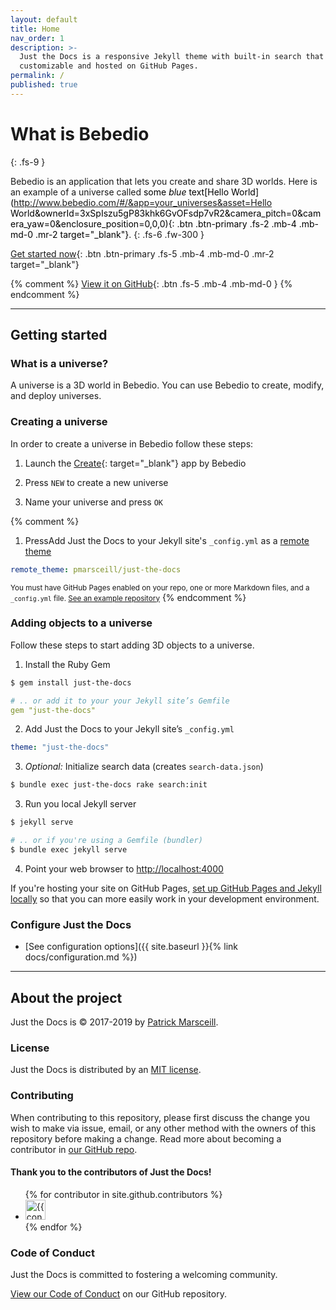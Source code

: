 ```yaml
---
layout: default
title: Home
nav_order: 1
description: >-
  Just the Docs is a responsive Jekyll theme with built-in search that is easily
  customizable and hosted on GitHub Pages.
permalink: /
published: true
---
```


# What is Bebedio
{: .fs-9 }

Bebedio is an application that lets you create and share 3D worlds. Here is an example of a universe called <span style="color:black">some *blue* text[Hello World](http://www.bebedio.com/#/&app=your_universes&asset=Hello World&ownerId=3xSpIszu5gP83khk6GvOFsdp7vR2&camera_pitch=0&camera_yaw=0&enclosure_position=0,0,0){: .btn .btn-primary .fs-2 .mb-4 .mb-md-0 .mr-2 target="_blank"}</span>.
{: .fs-6 .fw-300 }

[Get started now](#getting-started){: .btn .btn-primary .fs-5 .mb-4 .mb-md-0 .mr-2 target="_blank"}  

{% comment %}
[View it on GitHub](https://github.com/pmarsceill/just-the-docs){: .btn .fs-5 .mb-4 .mb-md-0 }
{% endcomment %}

---

## Getting started

### What is a universe?

A universe is a 3D world in Bebedio. You can use Bebedio to create, modify, and deploy universes.

### Creating a universe

In order to create a universe in Bebedio follow these steps:

1. Launch the [Create](http://www.bebedio.com/#/&app=your_universes){: target="_blank"} app by Bebedio

2. Press `NEW` to create a new universe

3. Name your universe and press `OK`

{% comment %}
1. PressAdd Just the Docs to your Jekyll site's `_config.yml` as a [remote theme](https://blog.github.com/2017-11-29-use-any-theme-with-github-pages/)
```yaml
remote_theme: pmarsceill/just-the-docs
```
<small>You must have GitHub Pages enabled on your repo, one or more Markdown files, and a `_config.yml` file. [See an example repository](https://github.com/pmarsceill/jtd-remote)</small>
{% endcomment %}

### Adding objects to a universe

Follow these steps to start adding 3D objects to a universe.

1. Install the Ruby Gem
```bash
$ gem install just-the-docs
```
```yaml
# .. or add it to your your Jekyll site’s Gemfile
gem "just-the-docs"
```
2. Add Just the Docs to your Jekyll site’s `_config.yml`
```yaml
theme: "just-the-docs"
```
3. _Optional:_ Initialize search data (creates `search-data.json`)
```bash
$ bundle exec just-the-docs rake search:init
```
3. Run you local Jekyll server
```bash
$ jekyll serve
```
```bash
# .. or if you're using a Gemfile (bundler)
$ bundle exec jekyll serve
```
4. Point your web browser to [http://localhost:4000](http://localhost:4000)

If you're hosting your site on GitHub Pages, [set up GitHub Pages and Jekyll locally](https://help.github.com/en/articles/setting-up-your-github-pages-site-locally-with-jekyll) so that you can more easily work in your development environment.

### Configure Just the Docs

- [See configuration options]({{ site.baseurl }}{% link docs/configuration.md %})

---

## About the project

Just the Docs is &copy; 2017-2019 by [Patrick Marsceill](http://patrickmarsceill.com).

### License

Just the Docs is distributed by an [MIT license](https://github.com/pmarsceill/just-the-docs/tree/master/LICENSE.txt).

### Contributing

When contributing to this repository, please first discuss the change you wish to make via issue,
email, or any other method with the owners of this repository before making a change. Read more about becoming a contributor in [our GitHub repo](https://github.com/pmarsceill/just-the-docs#contributing).

#### Thank you to the contributors of Just the Docs!

<ul class="list-style-none">
{% for contributor in site.github.contributors %}
  <li class="d-inline-block mr-1">
     <a href="{{ contributor.html_url }}"><img src="{{ contributor.avatar_url }}" width="32" height="32" alt="{{ contributor.login }}"/></a>
  </li>
{% endfor %}
</ul>

### Code of Conduct

Just the Docs is committed to fostering a welcoming community.

[View our Code of Conduct](https://github.com/pmarsceill/just-the-docs/tree/master/CODE_OF_CONDUCT.md) on our GitHub repository.
